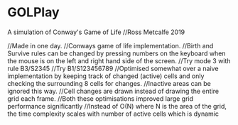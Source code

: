 # GOLPlay
A simulation of Conway's Game of Life
//Ross Metcalfe 2019

//Made in one day.
//Conways game of life implementation.
//Birth and Survive rules can be changed by pressing numbers on the keyboard when the mouse is on the left and right hand side of the screen.
//Try mode 3 with rule B3/S2345
//Try B1/S123456789
//Optimised somewhat over a naive implementation by keeping track of changed (active) cells and only checking the surrounding 8 cells for changes.
//Inactive areas can be ignored this way.
//Cell changes are drawn instead of drawing the entire grid each frame.
//Both these optimisations improved large grid performance significantly
//Instead of O(N) where N is the area of the grid, the time complexity scales with number of active cells which is dynamic
